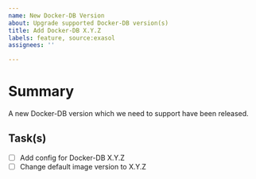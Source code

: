 ```yaml
---
name: New Docker-DB Version
about: Upgrade supported Docker-DB version(s)
title: Add Docker-DB X.Y.Z
labels: feature, source:exasol
assignees: ''

---
```


# Summary
A new Docker-DB version which we need to support have been released.

## Task(s)
- [ ] Add config for Docker-DB X.Y.Z
- [ ] Change default image version to X.Y.Z

